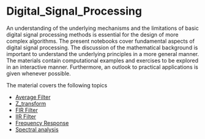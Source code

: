 # Digital_Signal_Processing

An understanding of the underlying mechanisms and the limitations of basic digital signal processing methods is essential for the design of more complex algorithms. The present notebooks cover fundamental aspects of digital signal processing. The discussion of the mathematical background is important to understand the underlying principles in a more general manner. The materials contain computational examples and exercises to be explored in an interactive manner. Furthermore, an outlook to practical applications is given whenever possible.

The material covers the following topics

 * [Average Filter](https://github.com/celinehsieh68/Digital_Signal_Processing/tree/main/Average%20Filter)
 * [Z_transform](https://github.com/celinehsieh68/Digital_Signal_Processing/tree/main/z_transform)
 * [FIR Filter](https://github.com/celinehsieh68/Digital_Signal_Processing/tree/main/FIR%20Filter)
 * [IIR Filter](https://github.com/celinehsieh68/Digital_Signal_Processing/tree/main/IIR%20Filter)
 * [Frequency Response](https://github.com/celinehsieh68/Digital_Signal_Processing/tree/main/Frequency%20Response)
 * [Spectral analysis](https://github.com/celinehsieh68/Digital_Signal_Processing/tree/main/Spectrum%20Analysis)

